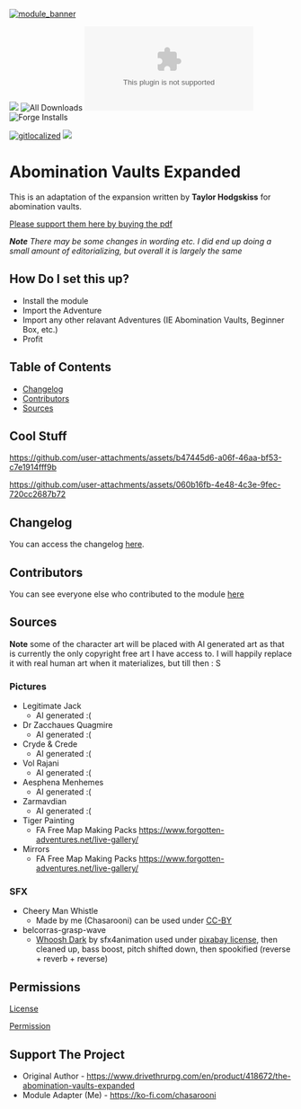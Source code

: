 [![module_banner](https://github.com/ChasarooniZ/pf2e-usage-updater/assets/79132112/3b2a4f8c-7ba1-4647-b073-d8ecac9d93a6)](https://chasarooniz.github.io/)

![](https://img.shields.io/badge/Foundry-v13-informational)
![All Downloads](https://img.shields.io/github/downloads/ChasarooniZ/abomination-vaults-expanded/total?color=5e0000&label=All%20Downloads)
![Latest Release Download Count](https://img.shields.io/github/downloads/ChasarooniZ/abomination-vaults-expanded/latest/module.zip)
![Forge Installs](https://img.shields.io/badge/dynamic/json?label=Forge%20Installs&query=package.installs&suffix=%25&url=https%3A%2F%2Fforge-vtt.com%2Fapi%2Fbazaar%2Fpackage%2Fabomination-vaults-expanded&colorB=4aa94a)

[![gitlocalized ](https://gitlocalize.com/repo/10291/whole_project/badge.svg)](https://gitlocalize.com/repo/10291?utm_source=badge)
[![](https://img.shields.io/badge/ko--fi-donate-%23FF5E5B?style=flat-square&logo=ko-fi&logoColor=white)](https://ko-fi.com/chasarooni)

# Abomination Vaults Expanded

This is an adaptation of the expansion written by **Taylor Hodgskiss** for abomination vaults.

[Please support them here by buying the pdf](https://www.drivethrurpg.com/en/product/418672/the-abomination-vaults-expanded)

***Note** There may be some changes in wording etc. I did end up doing a small amount of editorializing, but overall it is largely the same*

## How Do I set this up?

- Install the module
- Import the Adventure
- Import any other relavant Adventures (IE Abomination Vaults, Beginner Box, etc.)
- Profit

## Table of Contents

- [Changelog](#changelog)
- [Contributors](#contributors)
- [Sources](#Sources)

## Cool Stuff

https://github.com/user-attachments/assets/b47445d6-a06f-46aa-bf53-c7e1914fff9b

https://github.com/user-attachments/assets/060b16fb-4e48-4c3e-9fec-720cc2687b72

## Changelog

You can access the changelog [here](/CHANGELOG.md).

## Contributors

You can see everyone else who contributed to the module [here](CONTRIBUTORS.md)

## Sources

**Note** some of the character art will be placed with AI generated art as that is currently the only copyright free art I have access to. I will happily replace it with real human art when it materializes, but till then : S

### Pictures

- Legitimate Jack
  - AI generated :(
- Dr Zacchaues Quagmire
  - AI generated :(
- Cryde & Crede
  - AI generated :(
- Vol Rajani
  - AI generated :(
- Aesphena Menhemes
  - AI generated :(
- Zarmavdian
  - AI generated :(
- Tiger Painting
  - FA Free Map Making Packs https://www.forgotten-adventures.net/live-gallery/
- Mirrors
  - FA Free Map Making Packs https://www.forgotten-adventures.net/live-gallery/

### SFX

- Cheery Man Whistle
  - Made by me (Chasarooni) can be used under [CC-BY](https://creativecommons.org/licenses/by/4.0/)
- belcorras-grasp-wave
  - [Whoosh Dark](https://pixabay.com/sound-effects/whoosh-dark-45461/) by sfx4animation used under [pixabay license](https://pixabay.com/service/license-summary/), then cleaned up, bass boost, pitch shifted down, then spookified (reverse + reverb + reverse)

## Permissions

[License](LICENSE)

[Permission](ave%20proof.jpg)

## Support The Project

- Original Author - https://www.drivethrurpg.com/en/product/418672/the-abomination-vaults-expanded
- Module Adapter (Me) - https://ko-fi.com/chasarooni
